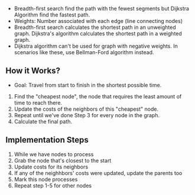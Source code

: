 - Breadth-first search find the path with the fewest segments but Dijkstra Algorithm find the fastest path.
- Weights: Number associated with each edge (line connecting nodes)
- Breadth-first search calculates the shortest path in an unweighted graph. Dijkstra's algorithm calculates the shortest path in a weighted graph.
- Dijkstra algorithm can't be used for graph with negative weights. In scenarios like these, use Bellman-Ford algorithm instead.

## How it Works?
- Goal: Travel from start to finish in the shortest possible time.
1. Find the "cheapest node", the node that requires the least amount of time to reach there.
2. Update the costs of the neighbors of this "cheapest" node.
3. Repeat until we've done Step 3 for every node in the graph.
4. Calculate the final path.

## Implementation Steps
1. While we have nodes to process
2. Grab the node that's closest to the start
3. Update costs for its neighbors
4. If any of the neighhbors' costs were updated, update the parents too
5. Mark this node processes
6. Repeat step 1-5 for other nodes



